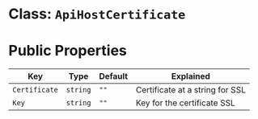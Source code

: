 # Class: `ApiHostCertificate`

# Public Properties
| Key           | Type     | Default | Explained                       |
| ------------- | -------- | ------- | ------------------------------- |
| `Certificate` | `string` | `""`    | Certificate at a string for SSL |
| `Key`         | `string` | `""`    | Key for the certificate SSL     | 

